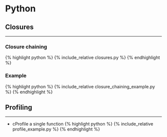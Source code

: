 # Python

## Closures
------------------------------
### Closure chaining
{% highlight python %}
{% include_relative closures.py %}
{% endhighlight %}

### Example
{% highlight python %}
{% include_relative closure_chaining_example.py %}
{% endhighlight %}

## Profiling
------------------------------
- cProfile a single function
{% highlight python %}
{% include_relative profile_example.py %}
{% endhighlight %}
